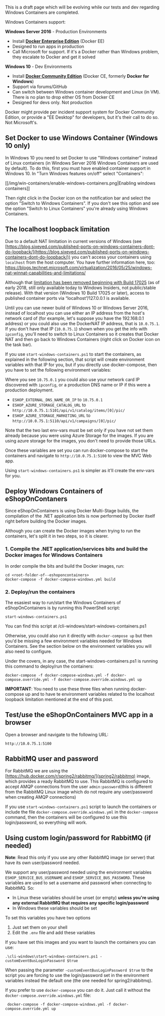 This is a draft page which will be evolving while our tests and dev regarding Windows Containers are completed.

Windows Containers support:

**Windows Server 2016** - Production Environments
- Install **[Docker Enterprise Edition](https://store.docker.com/editions/enterprise/docker-ee-server-windows?tab=description)** (Docker EE)
- Designed to run apps in production
- Call Microsoft for support. If it's a Docker rather than Windows problem, they escalate to Docker and get it solved

**Windows 10** - Dev Environments
- Install **[Docker Community Edition](https://store.docker.com/editions/community/docker-ce-desktop-windows?tab=description)** (Docker CE, formerly **Docker for Windows**)
- Support via forums/GitHub
- Can switch between Windows container development and Linux (in VM). There is no plan to drop either OS from Docker CE
- Designed for devs only. Not production

Docker might provide per incident support system for Docker Community Edition, or provide a "EE Desktop" for developers, but it's their call to do so. Not Microsoft's.

## Set Docker to use Windows Container (Windows 10 only)

In Windows 10 you need to set Docker to use "Windows container" instead of Linux containers (in Windows Server 2016 Windows Containers are used by default). To do this, first you must have enabled container support in Windows 10. In "Turn Windows features on/off" select "Containers":

[[/img/win-containers/enable-windows-containers.png|Enabling windows containers]]

Then right click in the Docker icon on the notification bar and select the option "Switch to Windows Containers". If you don't see this option and see the option "Switch to Linux Containers" you're already using Windows Containers.

## The localhost loopback limitation

Due to a default NAT limitation in current versions of Windows (see [https://blog.sixeyed.com/published-ports-on-windows-containers-dont-do-loopback/](https://blog.sixeyed.com/published-ports-on-windows-containers-dont-do-loopback/)) you can't access your containers using `localhost` from the host computer.
You have further information here, too: https://blogs.technet.microsoft.com/virtualization/2016/05/25/windows-nat-winnat-capabilities-and-limitations/

Although that [limitation has been removed beginning with Build 17025](https://blogs.technet.microsoft.com/networking/2017/11/06/available-to-windows-10-insiders-today-access-to-published-container-ports-via-localhost127-0-0-1/) (as of early 2018, still only available today to Windows Insiders, not public/stable release). With that version (Windows 10 Build 17025 or later), access to published container ports via “localhost”/127.0.0.1 is available.

Until you can use newer build of Windows 10 or Windows Server 2016, instead of localhost you can use either an IP address from the host's network card of (for example, let's suppose you have the 192.168.0.1 address) or you could also use the DockerNAT IP address, that is `10.0.75.1`. If you don't have that IP (`10.0.75.1`) shown when you get the info with `ipconfig`, you'll need to switch to Linux Containers so it creates that Docker NAT and then go back to Windows Containers (right click on Docker icon on the task bar).

If you use `start-windows-containers.ps1` to start the containers, as explained in the following section, that script will create environment variables with that IP for you, but if you directly use docker-compose, then you have to set the following environment variables:

Where you see `10.75.0.1` you could also use your network card IP discovered with `ipconfig`, or a production DNS name or IP if this were a production deployment.

* `ESHOP_EXTERNAL_DNS_NAME_OR_IP` to `10.75.0.1` 
* `ESHOP_AZURE_STORAGE_CATALOG_URL` to `http://10.0.75.1:5101/api/v1/catalog/items/[0]/pic/`
* `ESHOP_AZURE_STORAGE_MARKETING_URL` to `http://10.0.75.1:5110/api/v1/campaigns/[0]/pic/`

Note that the two last env-vars must be set only if you have not set them already because you were using Azure Storage for the images. If you are using azure storage for the images, you don't need to provide those URLs.

Once these variables are set you can run docker-compose to start the containers and navigate to `http://10.0.75.1:5100` to view the MVC Web app.

Using `start-windows-containers.ps1` is simpler as it'll create the env-vars for you.

## Deploy Windows Containers of eShopOnContaners
Since eShopOnContainers is using Docker Multi-Stage builds, the compilation of the .NET application bits is now performed by Docker itself right before building the Docker images.

Although you can create the Docker images when trying to run the containers, let's split it in two steps, so it is clearer.

### 1. Compile the .NET application/services bits and build the Docker images for Windows Containers

In order compile the bits and build the Docker images, run:
```
cd <root-folder-of--eshoponcontainers>
docker-compose -f docker-compose-windows.yml build
```

### 2. Deploy/run the containers

The esasiest way to run/start the Windows Containers of eShopOnContainers is by running this PowerShell script:

`start-windows-containers.ps1` 

You can find this script at /cli-windows/start-windows-containers.ps1

Otherwise, you could also run it directly with `docker-compose up` but then you'd be missing a few environment variables needed for Windows Containers. See the section below on the environment variables you will also need to configure.

Under the covers, in any case, the start-windows-containers.ps1 is running this command to deploy/run the containers:

```
docker-compose -f docker-compose-windows.yml -f docker-compose.override.yml -f docker-compose.override.windows.yml up
```

**IMPORTANT**: You need to use these three files when running docker-compose up and to have te environment variables related to the localhost loopback limitation mentioned at the end of this post.

## Test/use the eShopOnContainers MVC app in a browser

Open a browser and navigate to the following URL:

`http://10.0.75.1:5100`

## RabbitMQ user and password

For RabbitMQ we are using the [https://hub.docker.com/r/spring2/rabbitmq/](spring2/rabbitmq) image, which provides a ready RabbitMQ to use. This RabbitMQ is configured to accept AMQP connections from the user `admin:password`(this is different from the RabbitMQ Linux image which do not require any user/password when creating AMQP connections)

If you use `start-windows-containers.ps1` script to launch the containers or include the file `docker-compose.override.windows.yml` in the `docker-compose` command, then the containers will be configured to use this login/password, so everything will work.

## Using custom login/password for RabbitMQ (if needed)

**Note**: Read this only if you use any other RabbitMQ image (or server) that have its own user/password needed.

We support any user/password needed using the environment variables `ESHOP_SERVICE_BUS_USERNAME` and `ESHOP_SERVICE_BUS_PASSWORD`. These variables are used to set a username and password when connecting to RabbitMQ. So:

* In Linux these variables should be unset (or empty) **unless you're using any external RabbitMQ that requires any specific login/password**
* In Windows these variables should be set

To set this variables you have two options

1. Just set them on your shell 
2. Edit the `.env` file and add these variables

If you have set this images and you want to launch the containers you can use:

```
.\cli-windows\start-windows-containers.ps1 -customEventBusLoginPassword $true
```

When passing the parameter `-customEventBusLoginPassword $true` to the script you are forcing to use the login/password set in the environment variables instead the default one (the one needed for spring2/rabbitmq). 

If you prefer to use `docker-compose` you can do it. Just call it without the `docker-compose.override.windows.yml` file:

```
 docker-compose -f docker-compose-windows.yml -f docker-compose.override.yml up
```

